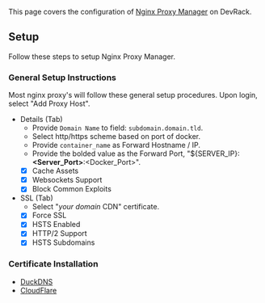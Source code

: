 This page covers the configuration of [Nginx Proxy Manager](https://github.com/adamzvolanek/DevRack/blob/main/docker-compose/core/npm.yaml) on DevRack.

## Setup

Follow these steps to setup Nginx Proxy Manager.

### General Setup Instructions

Most nginx proxy's will follow these general setup procedures. Upon login, select "Add Proxy Host".

- Details (Tab)
  - Provide `Domain Name` to field: `subdomain.domain.tld`.
  - Select http/https scheme based on port of docker.
  - Provide `container_name` as Forward Hostname / IP.
  - Provide the bolded value as the Forward Port, "${SERVER_IP}:**<Server_Port>**:<Docker_Port>".
  - [X] Cache Assets
  - [X] Websockets Support
  - [X] Block Common Exploits
- SSL (Tab)
  - Select "*your domain* CDN" certificate.
  - [X] Force SSL
  - [X] HSTS Enabled
  - [X] HTTP/2 Support
  - [X] HSTS Subdomains

### Certificate Installation

- [DuckDNS](https://youtu.be/qlcVx-k-02E?si=dRPaGsstvUQSuSkd)
- [CloudFlare](https://youtu.be/GarMdDTAZJo?si=I0haNsb_SYiNbOE5)
